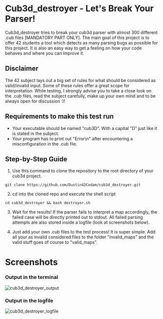 # Cub3d_destroyer - Let's Break Your Parser!

Cub3d_destroyer tries to break your cub3d parser with almost 300 different .cub files [MANDATORY PART ONLY].
The main goal of this project is to offer 42 students a tool which detects as many parsing bugs as possible for this project.
It is also an easy way to get a feeling on how your code behaves and where you can improve it.


## Disclaimer
The 42 subject lays out a big set of rules for what should be considered as valid/invalid input.
Some of these rules offer a great scope for interpretation.
While testing, I strongly advise you to take a close look on the .cub files, read the subject carefully, make up your own mind and to be always open for discussion :)!


## 	Requirements to make this test run
- Your executable should be named "cub3D". With a capital "D" just like it is stated in the subject.
- Your program has to print out "Error\n" after encountering a misconfiguration in the .cub file.


##	Step-by-Step Guide
1.	Use this command to clone the repository to the root directory of your cub3d project.
```
git clone https://github.com/Dustin42Codam/cub3d_destroyer.git
```
2.	cd into the cloned repo and execute the shell script
```
cd cub3d_destroyer && bash destroyer.sh
```
3.	Wait for the results!
	If the parser fails to interpret a map accordingly, the failed case will be directly printed out to stdout.
	All failed parsing attempts are also stored inside a logfile (look at screenshots below).

4.	Just add your own .cub files to the test process! It is super simple. Add all your as invalid considered files
	to the folder "invalid_maps" and the valid stuff goes of course to "valid_maps".


# Screenshots

### Output in the terminal
![cub3d_destroyer_output](https://user-images.githubusercontent.com/57137884/94356479-7351dc00-008f-11eb-8997-9e196d100d40.png)


### Output in the logfile
![cub3d_destroyer_logfile](https://user-images.githubusercontent.com/57137884/94351607-f278ed00-005a-11eb-9e34-2d11faef3b47.png)

